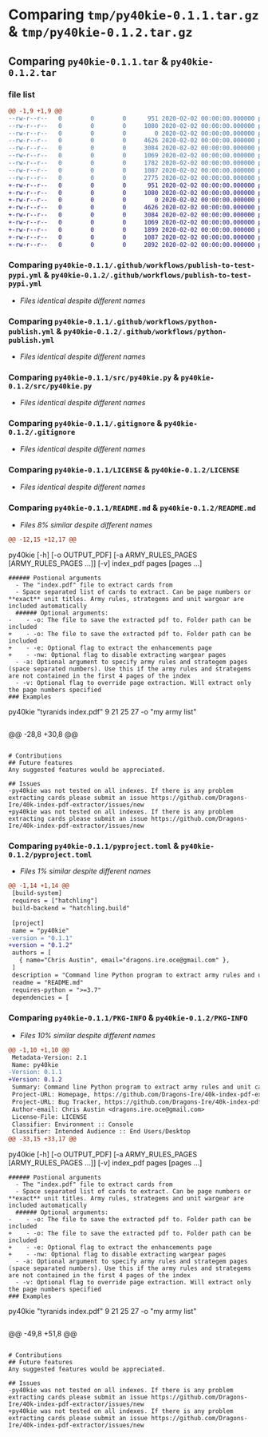# Comparing `tmp/py40kie-0.1.1.tar.gz` & `tmp/py40kie-0.1.2.tar.gz`

## Comparing `py40kie-0.1.1.tar` & `py40kie-0.1.2.tar`

### file list

```diff
@@ -1,9 +1,9 @@
--rw-r--r--   0        0        0      951 2020-02-02 00:00:00.000000 py40kie-0.1.1/.github/workflows/publish-to-test-pypi.yml
--rw-r--r--   0        0        0     1080 2020-02-02 00:00:00.000000 py40kie-0.1.1/.github/workflows/python-publish.yml
--rw-r--r--   0        0        0        0 2020-02-02 00:00:00.000000 py40kie-0.1.1/src/__init__.py
--rw-r--r--   0        0        0     4626 2020-02-02 00:00:00.000000 py40kie-0.1.1/src/py40kie.py
--rw-r--r--   0        0        0     3084 2020-02-02 00:00:00.000000 py40kie-0.1.1/.gitignore
--rw-r--r--   0        0        0     1069 2020-02-02 00:00:00.000000 py40kie-0.1.1/LICENSE
--rw-r--r--   0        0        0     1782 2020-02-02 00:00:00.000000 py40kie-0.1.1/README.md
--rw-r--r--   0        0        0     1087 2020-02-02 00:00:00.000000 py40kie-0.1.1/pyproject.toml
--rw-r--r--   0        0        0     2775 2020-02-02 00:00:00.000000 py40kie-0.1.1/PKG-INFO
+-rw-r--r--   0        0        0      951 2020-02-02 00:00:00.000000 py40kie-0.1.2/.github/workflows/publish-to-test-pypi.yml
+-rw-r--r--   0        0        0     1080 2020-02-02 00:00:00.000000 py40kie-0.1.2/.github/workflows/python-publish.yml
+-rw-r--r--   0        0        0        0 2020-02-02 00:00:00.000000 py40kie-0.1.2/src/__init__.py
+-rw-r--r--   0        0        0     4626 2020-02-02 00:00:00.000000 py40kie-0.1.2/src/py40kie.py
+-rw-r--r--   0        0        0     3084 2020-02-02 00:00:00.000000 py40kie-0.1.2/.gitignore
+-rw-r--r--   0        0        0     1069 2020-02-02 00:00:00.000000 py40kie-0.1.2/LICENSE
+-rw-r--r--   0        0        0     1899 2020-02-02 00:00:00.000000 py40kie-0.1.2/README.md
+-rw-r--r--   0        0        0     1087 2020-02-02 00:00:00.000000 py40kie-0.1.2/pyproject.toml
+-rw-r--r--   0        0        0     2892 2020-02-02 00:00:00.000000 py40kie-0.1.2/PKG-INFO
```

### Comparing `py40kie-0.1.1/.github/workflows/publish-to-test-pypi.yml` & `py40kie-0.1.2/.github/workflows/publish-to-test-pypi.yml`

 * *Files identical despite different names*

### Comparing `py40kie-0.1.1/.github/workflows/python-publish.yml` & `py40kie-0.1.2/.github/workflows/python-publish.yml`

 * *Files identical despite different names*

### Comparing `py40kie-0.1.1/src/py40kie.py` & `py40kie-0.1.2/src/py40kie.py`

 * *Files identical despite different names*

### Comparing `py40kie-0.1.1/.gitignore` & `py40kie-0.1.2/.gitignore`

 * *Files identical despite different names*

### Comparing `py40kie-0.1.1/LICENSE` & `py40kie-0.1.2/LICENSE`

 * *Files identical despite different names*

### Comparing `py40kie-0.1.1/README.md` & `py40kie-0.1.2/README.md`

 * *Files 8% similar despite different names*

```diff
@@ -12,15 +12,17 @@
   ```
   py40kie [-h] [-o OUTPUT_PDF] [-a ARMY_RULES_PAGES [ARMY_RULES_PAGES ...]] [-v] index_pdf pages [pages ...]
   ```
   ###### Postional arguments
     - The "index.pdf" file to extract cards from  
     - Space separated list of cards to extract. Can be page numbers or **exact** unit titles. Army rules, strategems and unit wargear are included automatically  
     ###### Optional arguments:  
-    - -o: The file to save the extracted pdf to. Folder path can be included  
+    - -o: The file to save the extracted pdf to. Folder path can be included
+    - -e: Optional flag to extract the enhancements page
+    - -nw: Optional flag to disable extracting wargear pages
     - -a: Optional argument to specify army rules and strategem pages (space separated numbers). Use this if the army rules and strategems are not contained in the first 4 pages of the index  
     - -v: Optional flag to override page extraction. Will extract only the page numbers specified  
   ### Examples  
   ```
   py40kie "tyranids index.pdf" 9 21 25 27 -o "my army list"  
   ```
   ```
@@ -28,8 +30,8 @@
   ```
 
 # Contributions  
 ## Future features  
 Any suggested features would be appreciated.  
 
 ## Issues  
-py40kie was not tested on all indexes. If there is any problem extracting cards please submit an issue https://github.com/Dragons-Ire/40k-index-pdf-extractor/issues/new
+py40kie was not tested on all indexes. If there is any problem extracting cards please submit an issue https://github.com/Dragons-Ire/40k-index-pdf-extractor/issues/new
```

### Comparing `py40kie-0.1.1/pyproject.toml` & `py40kie-0.1.2/pyproject.toml`

 * *Files 1% similar despite different names*

```diff
@@ -1,14 +1,14 @@
 [build-system]
 requires = ["hatchling"]
 build-backend = "hatchling.build"
 
 [project]
 name = "py40kie"
-version = "0.1.1"
+version = "0.1.2"
 authors = [
   { name="Chris Austin", email="dragons.ire.oce@gmail.com" },
 ]
 description = "Command line Python program to extract army rules and unit cards from 10th edition Warhammer 40k indexes to create army list specific pdfs with reduced file size."
 readme = "README.md"
 requires-python = ">=3.7"
 dependencies = [
```

### Comparing `py40kie-0.1.1/PKG-INFO` & `py40kie-0.1.2/PKG-INFO`

 * *Files 10% similar despite different names*

```diff
@@ -1,10 +1,10 @@
 Metadata-Version: 2.1
 Name: py40kie
-Version: 0.1.1
+Version: 0.1.2
 Summary: Command line Python program to extract army rules and unit cards from 10th edition Warhammer 40k indexes to create army list specific pdfs with reduced file size.
 Project-URL: Homepage, https://github.com/Dragons-Ire/40k-index-pdf-extractor
 Project-URL: Bug Tracker, https://github.com/Dragons-Ire/40k-index-pdf-extractor/issues
 Author-email: Chris Austin <dragons.ire.oce@gmail.com>
 License-File: LICENSE
 Classifier: Environment :: Console
 Classifier: Intended Audience :: End Users/Desktop
@@ -33,15 +33,17 @@
   ```
   py40kie [-h] [-o OUTPUT_PDF] [-a ARMY_RULES_PAGES [ARMY_RULES_PAGES ...]] [-v] index_pdf pages [pages ...]
   ```
   ###### Postional arguments
     - The "index.pdf" file to extract cards from  
     - Space separated list of cards to extract. Can be page numbers or **exact** unit titles. Army rules, strategems and unit wargear are included automatically  
     ###### Optional arguments:  
-    - -o: The file to save the extracted pdf to. Folder path can be included  
+    - -o: The file to save the extracted pdf to. Folder path can be included
+    - -e: Optional flag to extract the enhancements page
+    - -nw: Optional flag to disable extracting wargear pages
     - -a: Optional argument to specify army rules and strategem pages (space separated numbers). Use this if the army rules and strategems are not contained in the first 4 pages of the index  
     - -v: Optional flag to override page extraction. Will extract only the page numbers specified  
   ### Examples  
   ```
   py40kie "tyranids index.pdf" 9 21 25 27 -o "my army list"  
   ```
   ```
@@ -49,8 +51,8 @@
   ```
 
 # Contributions  
 ## Future features  
 Any suggested features would be appreciated.  
 
 ## Issues  
-py40kie was not tested on all indexes. If there is any problem extracting cards please submit an issue https://github.com/Dragons-Ire/40k-index-pdf-extractor/issues/new
+py40kie was not tested on all indexes. If there is any problem extracting cards please submit an issue https://github.com/Dragons-Ire/40k-index-pdf-extractor/issues/new
```

